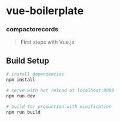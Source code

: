 # vue-boilerplate

### compactorecords

> First steps with Vue.js

## Build Setup

``` bash
# install dependencies
npm install

# serve with hot reload at localhost:8080
npm run dev

# build for production with minification
npm run build
```
